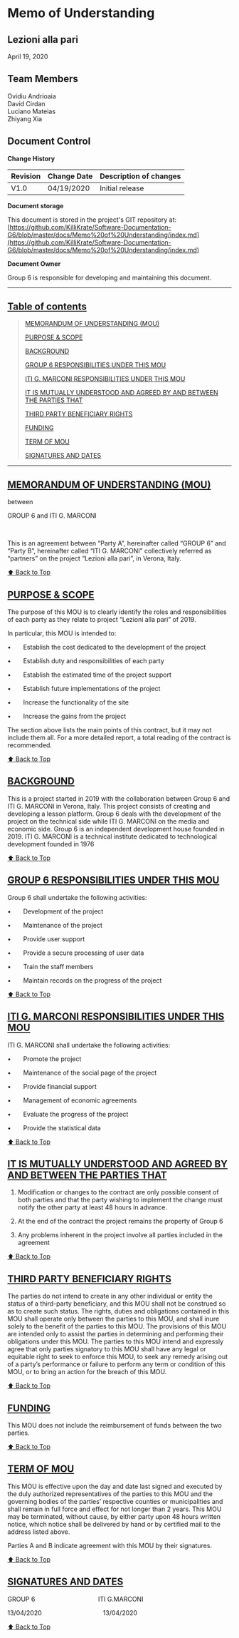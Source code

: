 # Memo of Understanding

## Lezioni alla pari
April 19, 2020

## Team Members
Ovidiu Andrioaia  
David Cirdan  
Luciano Mateias  
Zhiyang Xia


## Document Control
**Change History**

| Revision | Change Date | Description of changes |
| -------- | ----------- | ---------------------- |
| V1.0     | 04/19/2020  | Initial release        |

**Document storage**

This document is stored in the project's GIT repository at:
[https://github.com/KilliKrate/Software-Documentation-G6/blob/master/docs/Memo%20of%20Understanding/index.md](https://github.com/KilliKrate/Software-Documentation-G6/blob/master/docs/Memo%20of%20Understanding/index.md)
 
**Document Owner**

Group 6 is responsible for developing and maintaining this document.

-----------------------------------------------------
## [Table of contents](#table-of-contents)
>
> [MEMORANDUM OF UNDERSTANDING (MOU)](#memorandum-of-understanding-mou)
>
> [PURPOSE & SCOPE](#purpose-&-scope)
>
> [BACKGROUND](#background)
> 
> [GROUP 6 RESPONSIBILITIES UNDER THIS MOU](#group-6-responsibilities-under-this-mou)
>
> [ITI G. MARCONI RESPONSIBILITIES UNDER THIS MOU](#iti-g-marconi-responsibilities-under-this-mou)
>
> [IT IS MUTUALLY UNDERSTOOD AND AGREED BY AND BETWEEN THE PARTIES THAT](#it-is-mutually-understood-and-agreed-by-and-between-the-parties-that)
>
> [THIRD PARTY BENEFICIARY RIGHTS](#third-party-beneficiary-rights)
>
> [FUNDING](#funding)
>
> [TERM OF MOU](#term-of-mou)
>
> [SIGNATURES AND DATES](#signatures-and-dates)
>
-----------------------------------------------------

## [MEMORANDUM OF UNDERSTANDING (MOU)](#memorandum-of-understanding-mou)

between 

GROUP 6 and ITI G. MARCONI

&nbsp;

This is an agreement between “Party A”, hereinafter called “GROUP 6” and “Party B”, hereinafter called “ITI G. MARCONI” collectively referred as “partners” on the project “Lezioni alla pari”, in Verona, Italy. 

[⬆️ Back to Top](#table-of-contents)

## [PURPOSE & SCOPE](#purpose-&-scope)
The purpose of this MOU is to clearly identify the roles and responsibilities of each party as they relate to project “Lezioni alla pari” of 2019.

In particular, this MOU is intended to: 

•&nbsp;&nbsp;&nbsp;&nbsp;&nbsp;&nbsp; Establish the cost dedicated to the development of the project

•&nbsp;&nbsp;&nbsp;&nbsp;&nbsp;&nbsp; Establish duty and responsibilities of each party

•&nbsp;&nbsp;&nbsp;&nbsp;&nbsp;&nbsp; Establish the estimated time of the project support

•&nbsp;&nbsp;&nbsp;&nbsp;&nbsp;&nbsp; Establish future implementations of the project 

•&nbsp;&nbsp;&nbsp;&nbsp;&nbsp;&nbsp; Increase the functionality of the site

•&nbsp;&nbsp;&nbsp;&nbsp;&nbsp;&nbsp; Increase the gains from the project

The section above lists the main points of this contract, but it may not include them all. For a more detailed report, a total reading of the contract is recommended.

[⬆️ Back to Top](#table-of-contents)

## [BACKGROUND](#background)
This is a project started in 2019 with the collaboration between Group 6 and ITI G. MARCONI in Verona, Italy. This project consists of creating and developing a lesson platform. Group 6 deals with the development of the project on the technical side while ITI G. MARCONI on the media and economic side. Group 6 is an independent development house founded in 2019. ITI G. MARCONI is a technical institute dedicated to technological development founded in 1976

[⬆️ Back to Top](#table-of-contents)

## [GROUP 6 RESPONSIBILITIES UNDER THIS MOU](#group-6-responsibilities-under-this-mou)


Group 6 shall undertake the following activities: 

•&nbsp;&nbsp;&nbsp;&nbsp;&nbsp;&nbsp; Development of the project

•&nbsp;&nbsp;&nbsp;&nbsp;&nbsp;&nbsp; Maintenance of the project

•&nbsp;&nbsp;&nbsp;&nbsp;&nbsp;&nbsp; Provide user support

•&nbsp;&nbsp;&nbsp;&nbsp;&nbsp;&nbsp; Provide a secure processing of user data

•&nbsp;&nbsp;&nbsp;&nbsp;&nbsp;&nbsp; Train the staff members

•&nbsp;&nbsp;&nbsp;&nbsp;&nbsp;&nbsp; Maintain records on the progress of the project

[⬆️ Back to Top](#table-of-contents)

## [ITI G. MARCONI RESPONSIBILITIES UNDER THIS MOU](#iti-g-marconi-responsibilities-under-this-mou)

ITI G. MARCONI shall undertake the following activities:  

•&nbsp;&nbsp;&nbsp;&nbsp;&nbsp;&nbsp; Promote the project

•&nbsp;&nbsp;&nbsp;&nbsp;&nbsp;&nbsp; Maintenance of the social page of the project

•&nbsp;&nbsp;&nbsp;&nbsp;&nbsp;&nbsp; Provide financial support

•&nbsp;&nbsp;&nbsp;&nbsp;&nbsp;&nbsp; Management of economic agreements

•&nbsp;&nbsp;&nbsp;&nbsp;&nbsp;&nbsp; Evaluate the progress of the project

•&nbsp;&nbsp;&nbsp;&nbsp;&nbsp;&nbsp; Provide the statistical data

[⬆️ Back to Top](#table-of-contents)

## [IT IS MUTUALLY UNDERSTOOD AND AGREED BY AND BETWEEN THE PARTIES THAT](#it-is-mutually-understood-and-agreed-by-and-between-the-parties-that)

1. Modification or changes to the contract are only possible consent of both parties and that the party wishing to implement the change must notify the other party at least 48 hours in advance.

2. At the end of the contract the project remains the property of Group 6

3. Any problems inherent in the project involve all parties included in the agreement

[⬆️ Back to Top](#table-of-contents)

## [THIRD PARTY BENEFICIARY RIGHTS](#third-party-beneficiary-rights)

The parties do not intend to create in any other individual or entity the status of a third-party beneficiary, and this MOU shall not be construed so as to create such status.  The rights, duties and obligations contained in this MOU shall operate only between the parties to this MOU, and shall inure solely to the benefit of the parties to this MOU.  The provisions of this MOU are intended only to assist the parties in determining and performing their obligations under this MOU.  The parties to this MOU intend and expressly agree that only parties signatory to this MOU shall have any legal or equitable right to seek to enforce this MOU, to seek any remedy arising out of a party’s performance or failure to perform any term or condition of this MOU, or to bring an action for the breach of this MOU.

[⬆️ Back to Top](#table-of-contents)

## [FUNDING](#funding)

This MOU does not include the reimbursement of funds between the two parties. 

[⬆️ Back to Top](#table-of-contents)

## [TERM OF MOU](#term-of-mou)

This MOU is effective upon the day and date last signed and executed by the duly authorized representatives of the parties to this MOU and the governing bodies of the parties’ respective counties or municipalities and shall remain in full force and effect for not longer than 2 years. This MOU may be terminated, without cause, by either party upon 48 hours written notice, which notice shall be delivered by hand or by certified mail to the address listed above.

Parties A and B indicate agreement with this MOU by their signatures.

[⬆️ Back to Top](#table-of-contents)

## [SIGNATURES AND DATES](#signatures-and-dates)

GROUP 6&nbsp;&nbsp;&nbsp;&nbsp;&nbsp;&nbsp;&nbsp;&nbsp;&nbsp;&nbsp;&nbsp;&nbsp;&nbsp;&nbsp;&nbsp;&nbsp;&nbsp;&nbsp;&nbsp;&nbsp;&nbsp;&nbsp;&nbsp;&nbsp;&nbsp;&nbsp;&nbsp;&nbsp;&nbsp;&nbsp;&nbsp;&nbsp;&nbsp;&nbsp;&nbsp;&nbsp;ITI G.MARCONI

13/04/2020&nbsp;&nbsp;&nbsp;&nbsp;&nbsp;&nbsp;&nbsp;&nbsp;&nbsp;&nbsp;&nbsp;&nbsp;&nbsp;&nbsp;&nbsp;&nbsp;&nbsp;&nbsp;&nbsp;&nbsp;&nbsp;&nbsp;&nbsp;&nbsp;&nbsp;&nbsp;&nbsp;&nbsp;&nbsp;&nbsp;&nbsp;&nbsp;&nbsp;&nbsp;&nbsp;13/04/2020

[⬆️ Back to Top](#table-of-contents)
